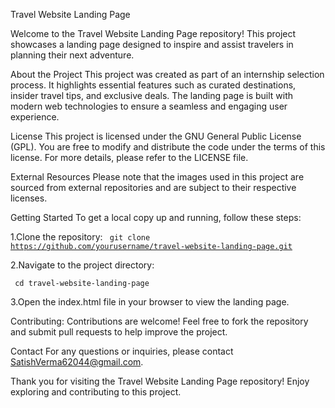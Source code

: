 Travel Website Landing Page

Welcome to the Travel Website Landing Page repository! This project showcases a landing page designed to inspire and assist travelers in planning their next adventure.

About the Project
This project was created as part of an internship selection process. It highlights essential features such as curated destinations, insider travel tips, and exclusive deals. The landing page is built with modern web technologies to ensure a seamless and engaging user experience.

License
This project is licensed under the GNU General Public License (GPL). You are free to modify and distribute the code under the terms of this license. For more details, please refer to the LICENSE file.

External Resources
Please note that the images used in this project are sourced from external repositories and are subject to their respective licenses.

Getting Started
To get a local copy up and running, follow these steps:

1.Clone the repository:
<code>
git clone https://github.com/yourusername/travel-website-landing-page.git
</code>

2.Navigate to the project directory:

<code> cd travel-website-landing-page</code>

3.Open the index.html file in your browser to view the landing page.


Contributing:
Contributions are welcome! Feel free to fork the repository and submit pull requests to help improve the project.

Contact
For any questions or inquiries, please contact SatishVerma62044@gmail.com.

Thank you for visiting the Travel Website Landing Page repository! Enjoy exploring and contributing to this project.
